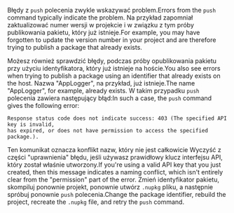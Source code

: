 <span data-ttu-id="38220-101">Błędy z `push` polecenia zwykle wskazywać problem.</span><span class="sxs-lookup"><span data-stu-id="38220-101">Errors from the `push` command typically indicate the problem.</span></span> <span data-ttu-id="38220-102">Na przykład zapomniał zaktualizować numer wersji w projekcie i w związku z tym próby publikowania pakietu, który już istnieje.</span><span class="sxs-lookup"><span data-stu-id="38220-102">For example, you may have forgotten to update the version number in your project and are therefore trying to publish a package that already exists.</span></span>

<span data-ttu-id="38220-103">Możesz również sprawdzić błędy, podczas próby opublikowania pakietu przy użyciu identyfikatora, który już istnieje na hoście.</span><span class="sxs-lookup"><span data-stu-id="38220-103">You also see errors when trying to publish a package using an identifier that already exists on the host.</span></span> <span data-ttu-id="38220-104">Nazwa "AppLogger", na przykład, już istnieje.</span><span class="sxs-lookup"><span data-stu-id="38220-104">The name "AppLogger", for example, already exists.</span></span> <span data-ttu-id="38220-105">W takim przypadku `push` polecenia zawiera następujący błąd:</span><span class="sxs-lookup"><span data-stu-id="38220-105">In such a case, the `push` command gives the following error:</span></span>

```output
Response status code does not indicate success: 403 (The specified API key is invalid,
has expired, or does not have permission to access the specified package.).
```

<span data-ttu-id="38220-106">Ten komunikat oznacza konflikt nazw, który nie jest całkowicie Wyczyść z części "uprawnienia" błędu, jeśli używasz prawidłowy klucz interfejsu API, który został właśnie utworzony.</span><span class="sxs-lookup"><span data-stu-id="38220-106">If you're using a valid API key that you just created, then this message indicates a naming conflict, which isn't entirely clear from the "permission" part of the error.</span></span> <span data-ttu-id="38220-107">Zmień identyfikator pakietu, skompiluj ponownie projekt, ponownie utwórz `.nupkg` pliku, a następnie spróbuj ponownie `push` polecenia.</span><span class="sxs-lookup"><span data-stu-id="38220-107">Change the package identifier, rebuild the project, recreate the `.nupkg` file, and retry the `push` command.</span></span>